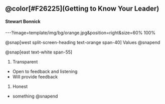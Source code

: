 

## @color[#F26225](Getting to Know Your Leader)
#### Stewart Bonnick

---?image=template/img/bg/orange.jpg&position=right&size=60% 100%

@snap[west split-screen-heading text-orange span-40]
Values
@snapend

@snap[east text-white span-55]
1. Transparent
  + Open to feedback and listening
  + Will provide feedback 
1. Honest
  + something
@snapend

